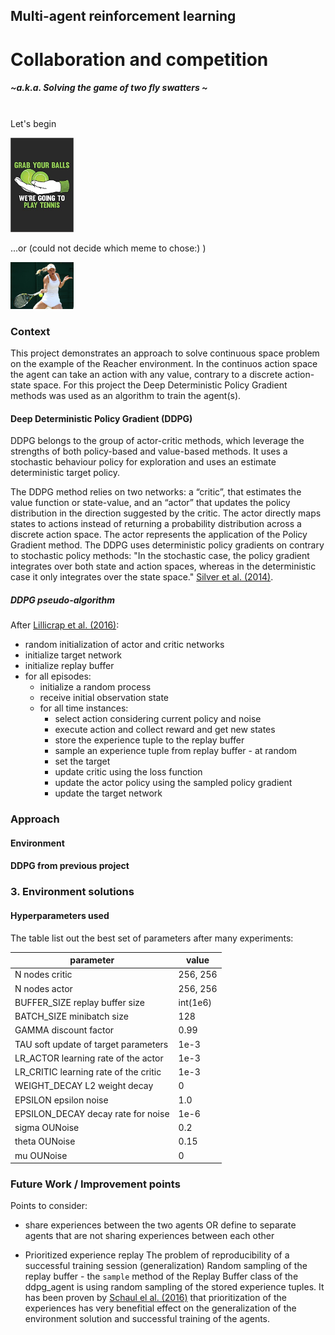 
## Multi-agent reinforcement learning
# Collaboration and competition
##### _~a.k.a. Solving the game of two fly swatters ~_

<br> Let's begin

<img src="img/grab.jpg" width=20%>

<br>

...or (could not decide which meme to chose:) )

<img src="img/female_tennis_1.jpg" width=20%>



### Context

This project demonstrates an approach to solve continuous space problem on the example of the Reacher environment. In the continuos action space the agent can take an action with any value, contrary to a discrete action-state space. For this project the Deep Deterministic Policy Gradient methods was used as an algorithm to train the agent(s).

#### Deep Deterministic Policy Gradient (DDPG)

DDPG belongs to the group of actor-critic methods, which leverage the strengths of both policy-based and value-based methods. It uses a stochastic behaviour policy for exploration and uses an estimate deterministic target policy.

The DDPG method relies on two networks: a “critic”, that estimates the value function or state-value, and an “actor” that updates the policy distribution in the direction suggested by the critic. The actor directly maps states to actions instead of returning a probability distribution across a discrete action space. The actor represents the application of the Policy Gradient method. The DDPG uses deterministic policy gradients on contrary to stochastic policy methods: "In the stochastic case, the policy gradient integrates over both state and action spaces, whereas in the deterministic case it only integrates over the state space." [Silver et al. (2014)](http://proceedings.mlr.press/v32/silver14.pdf).

##### DDPG pseudo-algorithm
After [Lillicrap et al. (2016)](https://arxiv.org/abs/1509.02971):
- random initialization of actor and critic networks
- initialize target network
- initialize replay buffer
- for all episodes:
	- initialize a random process
	- receive initial observation state
	- for all time instances:
		- select action considering current policy and noise
		- execute action and collect reward and get new states
		- store the experience tuple to the replay buffer
		- sample an experience tuple from replay buffer - at random
		- set the target
		- update critic using the loss function
		- update the actor policy using the sampled policy gradient
		- update the target network



### Approach

#### Environment

#### DDPG from previous project

### 3. Environment solutions

#### Hyperparameters used

The table list out the best set of parameters after many experiments:

| parameter | value |
| --- | --- |
| N nodes critic  | 256, 256|
| N nodes actor | 256, 256|
|BUFFER_SIZE replay buffer size | int(1e6)  |
|BATCH_SIZE minibatch size | 128        |
|GAMMA discount factor | 0.99            |
|TAU soft update of target parameters | 1e-3              |
|LR_ACTOR  learning rate of the actor | 1e-3         |
|LR_CRITIC learning rate of the critic| 1e-3     |
|WEIGHT_DECAY L2 weight decay | 0     |
|EPSILON  epsilon noise | 1.0        |
|EPSILON_DECAY decay rate for noise| 1e-6 |   
| sigma OUNoise | 0.2 |
| theta OUNoise | 0.15 |
| mu OUNoise | 0 |

### Future Work / Improvement points
Points to consider:
- share experiences between the two agents OR define to separate agents that are not sharing experiences between each other

- Prioritized experience replay
The problem of reproducibility of a successful training session (generalization)
Random sampling of the replay buffer - the `sample` method of the Replay Buffer class of the ddpg_agent is using random sampling of the stored experience tuples. It has been proven by [Schaul el al. (2016)](https://arxiv.org/pdf/1511.05952.pdf) that prioritization of the experiences has very benefitial effect on the generalization of the environment solution and successful training of the agents.
